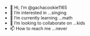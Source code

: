 - 👋 Hi, I’m @gachacookie1165
- 👀 I’m interested in ...singing
- 🌱 I’m currently learning ...math
- 💞️ I’m looking to collaborate on ...kids
- 📫 How to reach me ...never

<!---
gachacookie1165/gachacookie1165 is a ✨ special ✨ repository because its `README.md` (this file) appears on your GitHub profile.
You can click the Preview link to take a look at your changes.
--->
